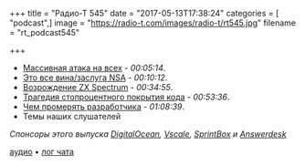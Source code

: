 +++
title = "Радио-Т 545"
date = "2017-05-13T17:38:24"
categories = [ "podcast",]
image = "https://radio-t.com/images/radio-t/rt545.jpg"
filename = "rt_podcast545"

+++

- [Массивная атака на всех](http://gizmodo.com/theres-a-massive-ransomware-attack-spreading-globally-r-1795168952) - *00:05:14*.
- [Это все вина/заслуга NSA](https://arstechnica.com/security/2017/05/an-nsa-derived-ransomware-worm-is-shutting-down-computers-worldwide/) - *00:10:12*.
- [Возрождение ZX Spectrum](https://www.kickstarter.com/projects/1835143999/zx-spectrum-next?ref=nav_search) - *00:34:55*.
- [Трагедия стопроцентного покрытия кода](https://habrahabr.ru/company/everydaytools/blog/328406/) - *00:53:36*.
- [Чем промерять разработчика](https://dev.to/pbeekums/how-do-you-know-a-developer-is-doing-a-good-job) - *01:08:39*.
- Темы наших слушателей

*Спонсоры этого выпуска [DigitalOcean](https://www.digitalocean.com), [Vscale](http://bit.ly/radio-t_vscale), [SprintBox](http://bit.ly/2qfc9W8) и [Answerdesk](http://bit.ly/2pwf4Lo)*

[аудио](http://cdn.radio-t.com/rt_podcast545.mp3) • [лог чата](http://chat.radio-t.com/logs/radio-t-545.html)
<audio src="http://cdn.radio-t.com/rt_podcast545.mp3" preload="none"></audio>
